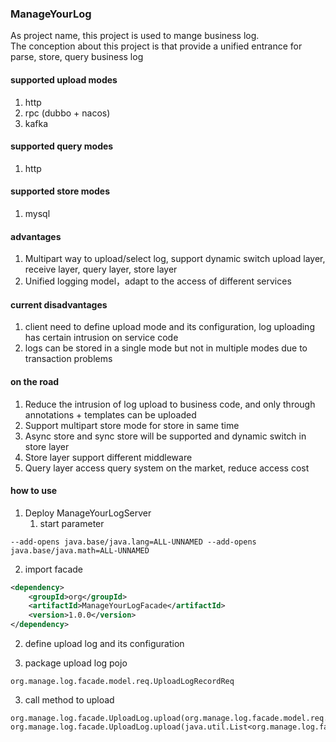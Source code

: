 ### ManageYourLog
<p>
As project name, this project is used to mange business log. <br/>
The conception about this project is that provide a unified entrance for parse, store, query business log
</p>

#### supported upload modes
1. http
2. rpc (dubbo + nacos)
3. kafka

#### supported query modes
1. http

#### supported store modes
1. mysql

#### advantages
1. Multipart way to upload/select log, support dynamic switch upload layer, receive layer, query layer, store layer
2. Unified logging model，adapt to the access of different services

#### current disadvantages
1. client need to define upload mode and its configuration, log uploading has certain intrusion on service code 
2. logs can be stored in a single mode but not in multiple modes due to transaction problems

#### on the road
1. Reduce the intrusion of log upload to business code, and only through annotations + templates can be uploaded
2. Support multipart store mode for store in same time
3. Async store and sync store will be supported and dynamic switch in store layer
4. Store layer support different middleware
5. Query layer access query system on the market, reduce access cost

#### how to use
1. Deploy ManageYourLogServer
   1. start parameter
```
--add-opens java.base/java.lang=ALL-UNNAMED --add-opens java.base/java.math=ALL-UNNAMED
```

2. import facade
```xml
<dependency>
    <groupId>org</groupId>
    <artifactId>ManageYourLogFacade</artifactId>
    <version>1.0.0</version>
</dependency>
```

2. define upload log and its configuration

3. package upload log pojo
```
org.manage.log.facade.model.req.UploadLogRecordReq
```

3. call method to upload
```
org.manage.log.facade.UploadLog.upload(org.manage.log.facade.model.req.UploadLogRecordReq)
org.manage.log.facade.UploadLog.upload(java.util.List<org.manage.log.facade.model.req.UploadLogRecordReq>)
```










